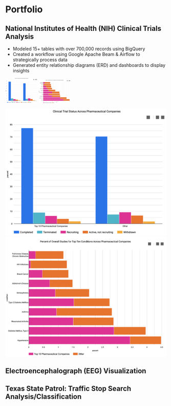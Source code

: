 # Portfolio 

## National Institutes of Health (NIH) Clinical Trials Analysis
- Modeled 15+ tables with over 700,000 records using BigQuery
- Created a workflow using Google Apache Beam & Airflow to strategically process data 
- Generated entity relationship diagrams (ERD) and dashboards to display insights

<p float="left">
  <img src="/images/overall_status.png" width="100" />
  <img src="/images/conditions.png" width="100" /> 
</p>

![overall_status](https://github.com/abelasandovalg/clinical-trials/blob/main/images/overall_status.png) ![conditions](https://github.com/abelasandovalg/clinical-trials/blob/main/images/conditions.png)

## Electroencephalograph (EEG) Visualization

## Texas State Patrol: Traffic Stop Search Analysis/Classification
